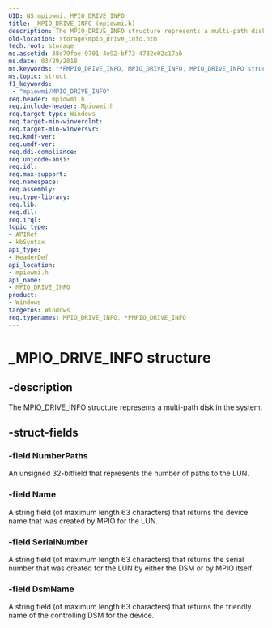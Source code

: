 ```yaml
---
UID: NS:mpiowmi._MPIO_DRIVE_INFO
title: _MPIO_DRIVE_INFO (mpiowmi.h)
description: The MPIO_DRIVE_INFO structure represents a multi-path disk in the system.
old-location: storage\mpio_drive_info.htm
tech.root: storage
ms.assetid: 38d79fae-9701-4e92-bf73-4732e02c17ab
ms.date: 03/29/2018
ms.keywords: "*PMPIO_DRIVE_INFO, MPIO_DRIVE_INFO, MPIO_DRIVE_INFO structure [Storage Devices], PMPIO_DRIVE_INFO, PMPIO_DRIVE_INFO structure pointer [Storage Devices], _MPIO_DRIVE_INFO, mpiowmi/MPIO_DRIVE_INFO, mpiowmi/PMPIO_DRIVE_INFO, storage.mpio_drive_info, structs-scsibus_307e7c06-15cc-4d25-9cd6-115370e20036.xml"
ms.topic: struct
f1_keywords:
 - "mpiowmi/MPIO_DRIVE_INFO"
req.header: mpiowmi.h
req.include-header: Mpiowmi.h
req.target-type: Windows
req.target-min-winverclnt: 
req.target-min-winversvr: 
req.kmdf-ver: 
req.umdf-ver: 
req.ddi-compliance: 
req.unicode-ansi: 
req.idl: 
req.max-support: 
req.namespace: 
req.assembly: 
req.type-library: 
req.lib: 
req.dll: 
req.irql: 
topic_type:
- APIRef
- kbSyntax
api_type:
- HeaderDef
api_location:
- mpiowmi.h
api_name:
- MPIO_DRIVE_INFO
product:
- Windows
targetos: Windows
req.typenames: MPIO_DRIVE_INFO, *PMPIO_DRIVE_INFO
---
```


# _MPIO_DRIVE_INFO structure


## -description


The MPIO_DRIVE_INFO structure represents a multi-path disk in the system.


## -struct-fields




### -field NumberPaths

An unsigned 32-bitfield that represents the number of paths to the LUN.


### -field Name

A string field (of maximum length 63 characters) that returns the device name that was created by MPIO for the LUN.


### -field SerialNumber

A string field (of maximum length 63 characters) that returns the serial number that was created for the LUN by either the DSM or by MPIO itself.


### -field DsmName

A string field (of maximum length 63 characters) that returns the friendly name of the controlling DSM for the device.

